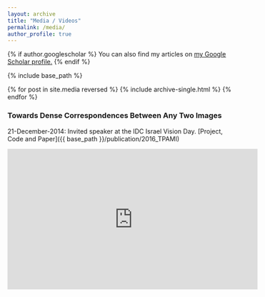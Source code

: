 ```yaml
---
layout: archive
title: "Media / Videos"
permalink: /media/
author_profile: true
---
```


{% if author.googlescholar %}
  You can also find my articles on <u><a href="{{author.googlescholar}}">my Google Scholar profile</a>.</u>
{% endif %}

{% include base_path %}

{% for post in site.media reversed %}
  {% include archive-single.html %}
{% endfor %}

### Towards Dense Correspondences Between Any Two Images
21-December-2014: Invited speaker at the IDC Israel Vision Day. [Project, Code and Paper]({{ base_path }}/publication/2016_TPAMI)<br/>
<iframe width="560" height="315" src="https://youtu.be/I_u9t30Qxj4" frameborder="0" allow="autoplay; encrypted-media" allowfullscreen></iframe>
